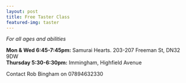 ```yaml
---
layout: post
title: Free Taster Class
featured-img: taster
---
```

*For all ages and abilities*

**Mon & Wed 6:45-7:45pm:** Samurai Hearts. 203-207 Freeman St, DN32 9DW<br />
**Thursday 5:30-6:30pm:** Immingham, Highfield Avenue

Contact Rob Bingham on 07894632330
